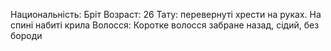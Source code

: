 Национальність: Бріт
Возраст: 26
Тату: перевернуті хрести на руках. На спині набиті крила
Волосся: Коротке волосся забране назад, сідий, без бороди
